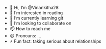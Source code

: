 - 👋 Hi, I’m @Vinankitha28
- 👀 I’m interested in reading
- 🌱 I’m currently learning git 
- 💞️ I’m looking to collaborate on 
- 📫 How to reach me 
- 😄 Pronouns: ...
- ⚡ Fun fact: taking serious about relationships

<!---
Vinankitha28/Vinankitha28 is a ✨ special ✨ repository because its `README.md` (this file) appears on your GitHub profile.
You can click the Preview link to take a look at your changes.
--->
